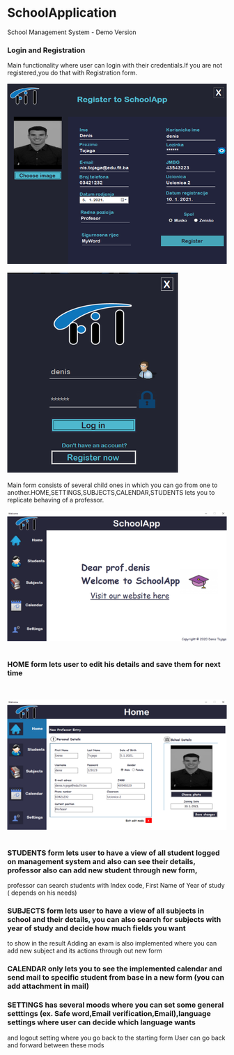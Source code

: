 # SchoolApplication
 

School Management System - Demo Version

### Login and Registration
Main functionality where user can login with their credentials.If you are not registered,you do that with Registration form.
</br></br>
![](AppImages/slika1.png)
</br></br>
![](AppImages/slika2.png)
</br></br>
Main form consists of several child ones in which you can go from one to another.HOME,SETTINGS,SUBJECTS,CALENDAR,STUDENTS lets you to replicate behaving of a professor.
</br></br>
![](AppImages/slika3.png)
</br></br>

### HOME form lets user to edit his details and save them for next time
</br></br>
![](AppImages/slika4.png)
</br></br>

### STUDENTS form lets user to have a view of all student logged on management system and also can see their details, professor also can add new student through new form,
professor can search students with Index code, First Name of Year of study ( depends on his needs) 
### SUBJECTS form lets user to have a view of all subjects in school and their details, you can also search for subjects with year of study and decide how much fields you want
to show in the result
Adding an exam is also implemented where you can add new subject and its actions through out new form
### CALENDAR only lets you to see the implemented calendar and send mail to specific student from base in a new form (you can add attachment in mail)
### SETTINGS has several moods where you can set some general setttings (ex. Safe word,Email verification,Email),language settings where user can decide which language wants
and logout setting where you go back to the starting form
User can go back and forward between these mods
</br></br>
